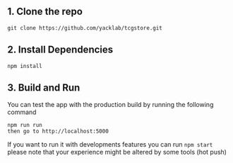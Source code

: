 ## 1. Clone the repo

```
git clone https://github.com/yacklab/tcgstore.git
```

## 2. Install Dependencies

```
npm install
```

## 3. Build and Run

You can test the app with the production build by running the following command

```
npm run run
then go to http://localhost:5000
```

If you want to run it with developments features you can run `npm start` please note that your experience might be altered by some tools (hot push)
